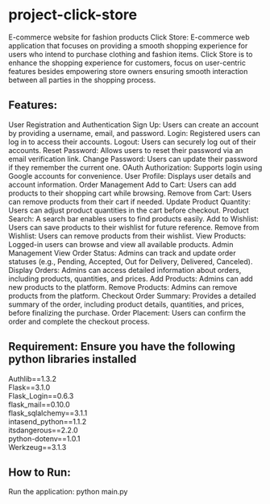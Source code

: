 # project-click-store
E-commerce website for fashion products 
Click Store: E-commerce web application that focuses on providing a smooth shopping experience for users who intend to purchase clothing and fashion items.
Click Store is to enhance the shopping experience for customers, focus on user-centric features besides empowering store owners ensuring smooth interaction between all parties in the shopping process.
## Features:
User Registration and Authentication
Sign Up: Users can create an account by providing a username, email, and password.
Login: Registered users can log in to access their accounts.
Logout: Users can securely log out of their accounts.
Reset Password: Allows users to reset their password via an email verification link.
Change Password: Users can update their password if they remember the current one.
OAuth Authorization: Supports login using Google accounts for convenience.
User Profile: Displays user details and account information.
Order Management
Add to Cart: Users can add products to their shopping cart while browsing.
Remove from Cart: Users can remove products from their cart if needed.
Update Product Quantity: Users can adjust product quantities in the cart before checkout.
Product Search: A search bar enables users to find products easily.
Add to Wishlist: Users can save products to their wishlist for future reference.
Remove from Wishlist: Users can remove products from their wishlist.
View Products: Logged-in users can browse and view all available products.
Admin Management
View Order Status: Admins can track and update order statuses (e.g., Pending, Accepted, Out for Delivery, Delivered, Canceled).
Display Orders: Admins can access detailed information about orders, including products, quantities, and prices.
Add Products: Admins can add new products to the platform.
Remove Products: Admins can remove products from the platform.
Checkout
Order Summary: Provides a detailed summary of the order, including product details, quantities, and prices, before finalizing the purchase.
Order Placement: Users can confirm the order and complete the checkout process.
  

## Requirement:  Ensure you have the following python libraries installed
Authlib==1.3.2  
Flask==3.1.0  
Flask_Login==0.6.3  
flask_mail==0.10.0  
flask_sqlalchemy==3.1.1  
intasend_python==1.1.2  
itsdangerous==2.2.0  
python-dotenv==1.0.1  
Werkzeug==3.1.3  

## How to Run:
Run the application: python main.py


